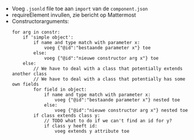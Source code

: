 * Voeg `.jsonld` file toe aan `import` van de `component.json`
* requireElement invullen, zie bericht op Mattermost	
* Constructorarguments:
    ```
    for arg in constr:
        if 'simple object':
            if name and type match with parameter x:
                voeg {"@id":"bestaande parameter x"} toe
            else:
                voeg {"@id":"nieuwe constructor arg x"} toe
        else:
            // We have to deal with a class that potentially extends another class
            // We have to deal with a class that potentially has some own fields
            for field in object:
                if name and type match with parameter x:
                    voeg {"@id":"bestaande parameter x"} nested toe
                else:
                    voeg {"@id":"nieuwe constructor arg x"} nested toe
            if class extends class y:
                // TODO what to do if we can't find an id for y?
                if class y heeft id:
                    voeg extends y attribute toe
   ```
